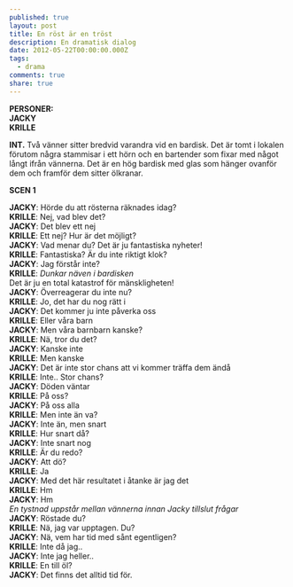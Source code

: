 ```yaml
---
published: true
layout: post
title: En röst är en tröst
description: En dramatisk dialog
date: 2012-05-22T00:00:00.000Z
tags:
  - drama
comments: true
share: true
---
```

**PERSONER:**  
**JACKY**  
**KRILLE**  

**INT.** Två vänner sitter bredvid varandra vid en bardisk. Det är tomt i lokalen förutom några stammisar i ett hörn och en bartender som fixar med något långt ifrån vännerna. Det är en hög bardisk med glas som hänger ovanför dem och framför dem sitter ölkranar.

**SCEN 1**

**JACKY**: 	Hörde du att rösterna räknades idag?  
**KRILLE**: Nej, vad blev det?  
**JACKY**:	Det blev ett nej  
**KRILLE**: Ett nej? Hur är det möjligt?  
**JACKY**: 	Vad menar du? Det är ju fantastiska nyheter!  
**KRILLE**: Fantastiska? Är du inte riktigt klok?  
**JACKY**: 	Jag förstår inte?  
**KRILLE**: _Dunkar näven i bardisken_  
Det är ju en total katastrof för mänskligheten!  
**JACKY**: 	Överreagerar du inte nu?  
**KRILLE**: Jo, det har du nog rätt i  
**JACKY**: 	Det kommer ju inte påverka oss  
**KRILLE**: Eller våra barn  
**JACKY**: 	Men våra barnbarn kanske?  
**KRILLE**: Nä, tror du det?  
**JACKY**: 	Kanske inte  
**KRILLE**: Men kanske  
**JACKY**: 	Det är inte stor chans att vi kommer träffa dem ändå  
**KRILLE**: Inte.. Stor chans?  
**JACKY**: 	Döden väntar  
**KRILLE**: På oss?  
**JACKY**:	På oss alla  
**KRILLE**:	Men inte än va?  
**JACKY**:	Inte än, men snart  
**KRILLE**:	Hur snart då?  
**JACKY**:	Inte snart nog  
**KRILLE**:	Är du redo?  
**JACKY**:	Att dö?  
**KRILLE**:	Ja  
**JACKY**:	Med det här resultatet i åtanke är jag det  
**KRILLE**:	Hm  
**JACKY**:	Hm  
_En tystnad uppstår mellan vännerna innan Jacky tillslut frågar_  
**JACKY**: 	Röstade du?  
**KRILLE**: Nä, jag var upptagen. Du?  
**JACKY**: 	Nä, vem har tid med sånt egentligen?  
**KRILLE**: Inte då jag..  
**JACKY**: 	Inte jag heller..  
**KRILLE**:	En till öl?  
**JACKY**:	Det finns det alltid tid för.  
